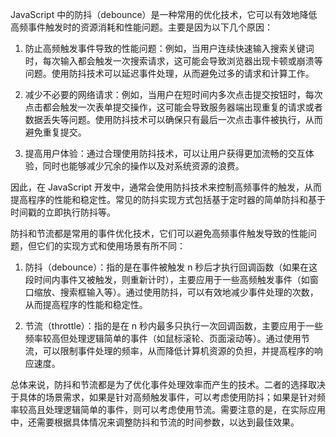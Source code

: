 JavaScript 中的防抖（debounce）是一种常用的优化技术，它可以有效地降低高频事件触发时的资源消耗和性能问题。主要是因为以下几个原因：

1. 防止高频触发事件导致的性能问题：例如，当用户连续快速输入搜索关键词时，每次输入都会触发一次搜索请求，这可能会导致浏览器出现卡顿或崩溃等问题。使用防抖技术可以延迟事件处理，从而避免过多的请求和计算工作。

2. 减少不必要的网络请求：例如，当用户在短时间内多次点击提交按钮时，每次点击都会触发一次表单提交操作，这可能会导致服务器端出现重复的请求或者数据丢失等问题。使用防抖技术可以确保只有最后一次点击事件被执行，从而避免重复提交。

3. 提高用户体验：通过合理使用防抖技术，可以让用户获得更加流畅的交互体验，同时也能够减少冗余的操作以及对系统资源的浪费。

因此，在 JavaScript 开发中，通常会使用防抖技术来控制高频事件的触发，从而提高程序的性能和稳定性。常见的防抖实现方式包括基于定时器的简单防抖和基于时间戳的立即执行防抖等。

防抖和节流都是常用的事件优化技术，它们可以避免高频事件触发导致的性能问题，但它们的实现方式和使用场景有所不同：

1. 防抖（debounce）：指的是在事件被触发 n 秒后才执行回调函数（如果在这段时间内事件又被触发，则重新计时），主要应用于一些高频触发事件（如窗口缩放、搜索框输入等）。通过使用防抖，可以有效地减少事件处理的次数，从而提高程序的性能和稳定性。

2. 节流（throttle）：指的是在 n 秒内最多只执行一次回调函数，主要应用于一些频率较高但处理逻辑简单的事件（如鼠标滚轮、页面滚动等）。通过使用节流，可以限制事件处理的频率，从而降低计算机资源的负担，并提高程序的响应速度。

总体来说，防抖和节流都是为了优化事件处理效率而产生的技术。二者的选择取决于具体的场景需求，如果是针对高频触发事件，可以考虑使用防抖；如果是针对频率较高且处理逻辑简单的事件，则可以考虑使用节流。需要注意的是，在实际应用中，还需要根据具体情况来调整防抖和节流的时间参数，以达到最佳效果。